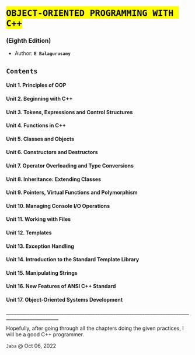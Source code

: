 # **<mark>`OBJECT-ORIENTED PROGRAMMING WITH C++` </mark>**
### (Eighth Edition)

* Author: **`E Balagurusamy`**

## `Contents`
#### Unit 1. Principles of OOP

#### Unit 2. Beginning with C++

#### Unit 3. Tokens, Expressions and Control Structures

#### Unit 4. Functions in C++

#### Unit 5. Classes and Objects

#### Unit 6. Constructors and Destructors

#### Unit 7. Operator Overloading and Type Conversions

#### Unit 8. Inheritance: Extending Classes

#### Unit 9. Pointers, Virtual Functions and Polymorphism

#### Unit 10. Managing Console I/O Operations

#### Unit 11. Working with Files

#### Unit 12. Templates

#### Unit 13. Exception Handling

#### Unit 14. Introduction to the Standard Template Library

#### Unit 15. Manipulating Strings

#### Unit 16. New Features of ANSI C++ Standard

#### Unit 17. Object-Oriented Systems Development

**`__________________________________________________________________________________________`**

Hopefully, after going through all the chapters doing the given practices, I will be a good C++ programmer.

`Jaba` @ Oct 06, 2022